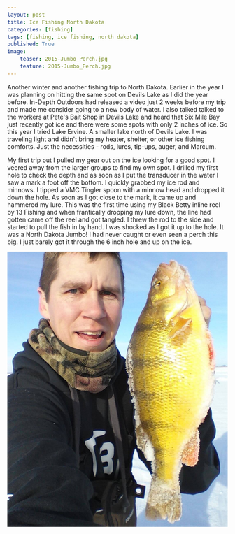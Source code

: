 ```yaml
---
layout: post
title: Ice Fishing North Dakota
categories: [fishing]
tags: [fishing, ice fishing, north dakota]
published: True
image:
    teaser: 2015-Jumbo_Perch.jpg
    feature: 2015-Jumbo_Perch.jpg
---
```


Another winter and another fishing trip to North Dakota. Earlier in the year I was planning on hitting the same spot on Devils Lake as I did the year before. In-Depth Outdoors had released a video just 2 weeks before my trip and made me consider going to a new body of water. I also talked talked to the workers at Pete's Bait Shop in Devils Lake and heard that Six Mile Bay just recently got ice and there were some spots with only 2 inches of ice. So this year I tried Lake Ervine. A smaller lake north of Devils Lake. I was traveling light and didn't bring my heater, shelter, or other ice fishing comforts. Just the necessities - rods, lures, tip-ups, auger, and Marcum.

My first trip out I pulled my gear out on the ice looking for a good spot. I veered away from the larger groups to find my own spot. I drilled my first hole to check the depth and as soon as I put the transducer in the water I saw a mark a foot off the bottom. I quickly grabbed my ice rod and minnows. I tipped a VMC Tingler spoon with a minnow head and dropped it down the hole. As soon as I got close to the mark, it came up and hammered my lure. This was the first time using my Black Betty inline reel by 13 Fishing and when frantically dropping my lure down, the line had gotten came off the reel and got tangled. I threw the rod to the side and started to pull the fish in by hand. I was shocked as I got it up to the hole. It was a North Dakota Jumbo! I had never caught or even seen a perch this big. I just barely got it through the 6 inch hole and up on the ice.

<img src="/images/Jumbo_Perch_1.jpg" class="centered" alt="14.25 Inch Yellow Perch" >